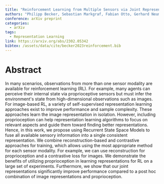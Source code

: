 ```yaml
---
title: "Reinforcement Learning from Multiple Sensors via Joint Representations"
authors: "Philipp Becker, Sebastian Markgraf, Fabian Otto, Gerhard Neumann"
conference: arXiv preprint
categories:
  - arXiv
tags: 
  - Representation Learning
link: https://arxiv.org/abs/2302.05342
bibtex: /assets/data/cite/becker2023reinforcement.bib
---
```


# Abstract

In many scenarios, observations from more than one sensor modality are available for reinforcement learning (RL). For example, many agents can perceive their internal state via proprioceptive sensors but must infer the environment's state from high-dimensional observations such as images. For image-based RL, a variety of self-supervised representation learning approaches exist to improve performance and sample complexity. These approaches learn the image representation in isolation. However, including proprioception can help representation learning algorithms to focus on relevant aspects and guide them toward finding better representations. Hence, in this work, we propose using Recurrent State Space Models to fuse all available sensory information into a single consistent representation. We combine reconstruction-based and contrastive approaches for training, which allows using the most appropriate method for each sensor modality. For example, we can use reconstruction for proprioception and a contrastive loss for images. We demonstrate the benefits of utilizing proprioception in learning representations for RL on a large set of experiments. Furthermore, we show that our joint representations significantly improve performance compared to a post hoc combination of image representations and proprioception.